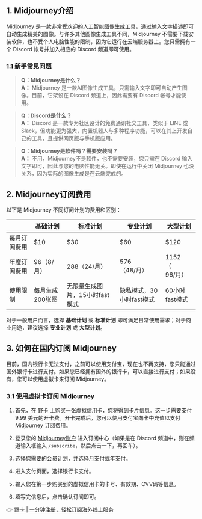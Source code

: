 ## 1. Midjourney介绍

Midjourney 是一款非常受欢迎的人工智能图像生成工具，通过输入文字描述即可自动生成精美的图像。与许多其他图像生成工具不同，Midjourney 不需要下载安装软件，也不受个人电脑性能的限制，因为它运行在云端服务器上。您只需拥有一个 Discord 帐号并加入相应的 Discord 频道即可使用。

### 1.1 新手常见问题

> **Q：Midjourney是什么？**  
> **A：** Midjourney 是一款AI图像生成工具，只需输入文字即可自动产生图像。目前，它架设在 Discord 频道上，因此需要有 Discord 帐号才能使用。

> **Q：Discord是什么？**  
> **A：** Discord 是一款专为社区设计的免费通讯社交工具，类似于 LINE 或 Slack，但功能更为强大，内置机器人与多种程序功能，可以在其上开发自己的工具，且提供网页版与手机版应用。

> **Q：Midjourney是软件吗？需要安装吗？**  
> **A：** 不用，Midjourney不是软件，也不需要安装，您只需在 Discord 输入文字即可，因此与您的电脑性能无关。即使在运行中关闭 Midjourney 也没关系，因为实际的图像生成是在云端完成的。

## 2. Midjourney订阅费用

以下是 Midjourney 不同订阅计划的费用和区别：

|       | 基础计划      | 标准计划     | 专业计划     | 大型计划     |
|-------|---------------|--------------|--------------|--------------|
| 每月订阅费用 | $10          | $30         | $60          | $120         |
| 年度订阅费用 | $96（$8/月） | $288（$24/月） | $576（$48/月） | $1152（$96/月） |
| 使用限制   | 每月生成200张图 | 无限量生成图片，15小时fast模式 | 隐私模式，30小时fast模式 | 60小时fast模式 |

对于一般用户而言，选择 **基础计划** 或 **标准计划** 即可满足日常使用需求；对于商业用途，建议选择 **专业计划** 或 **大型计划**。

## 3. 如何在国内订阅 Midjourney

目前，国内银行卡无法支付，之前可以使用支付宝，现在也不再支持，您只能通过国外银行卡进行支付。如果您已经拥有国外的银行卡，可以直接进行支付；如果没有，您可以使用虚拟卡来订阅 Midjourney。

### 3.1 使用虚拟卡订阅 Midjourney

1. 首先，在 [野卡](https://bit.ly/bewildcard) 上购买一张虚拟信用卡，您将得到卡片信息。这一步需要支付 9.99 美元的开卡费。开卡完成后，您可以使用支付宝向卡中充值以支付 Midjourney 订阅费用。
  
2. 登录您的 [Midjourney账户](https://www.midjourney.com/explore) 进入订阅中心（如果是在 Discord 频道中，则在频道输入框输入 `/subscribe`，然后点击一下，再回车）。
  
3. 选择您需要的会员计划，并选择月支付或年支付。
  
4. 进入支付页面，选择银行卡支付。
  
5. 输入您在第一步购买到的虚拟信用卡的卡号、有效期、CVV码等信息。
  
6. 填写完信息后，点击确认订阅即可。

👉 [野卡 | 一分钟注册，轻松订阅海外线上服务](https://bit.ly/bewildcard)